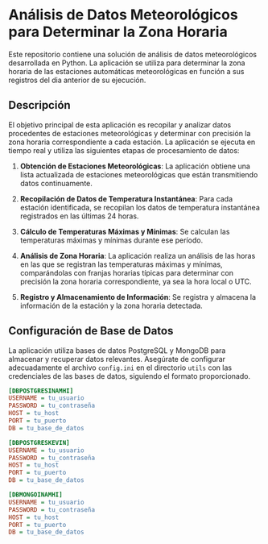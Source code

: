 # Análisis de Datos Meteorológicos para Determinar la Zona Horaria

Este repositorio contiene una solución de análisis de datos meteorológicos desarrollada en Python. La aplicación se utiliza para determinar la zona horaria de las estaciones automáticas meteorológicas en función a sus registros del dia anterior de su ejecución.

## Descripción

El objetivo principal de esta aplicación es recopilar y analizar datos procedentes de estaciones meteorológicas y determinar con precisión la zona horaria correspondiente a cada estación. La aplicación se ejecuta en tiempo real y utiliza las siguientes etapas de procesamiento de datos:

1. **Obtención de Estaciones Meteorológicas**: La aplicación obtiene una lista actualizada de estaciones meteorológicas que están transmitiendo datos continuamente.

2. **Recopilación de Datos de Temperatura Instantánea**: Para cada estación identificada, se recopilan los datos de temperatura instantánea registrados en las últimas 24 horas.

3. **Cálculo de Temperaturas Máximas y Mínimas**: Se calculan las temperaturas máximas y mínimas durante ese período.

4. **Análisis de Zona Horaria**: La aplicación realiza un análisis de las horas en las que se registran las temperaturas máximas y mínimas, comparándolas con franjas horarias típicas para determinar con precisión la zona horaria correspondiente, ya sea la hora local o UTC.

5. **Registro y Almacenamiento de Información**: Se registra y almacena la información de la estación y la zona horaria detectada.

## Configuración de Base de Datos

La aplicación utiliza bases de datos PostgreSQL y MongoDB para almacenar y recuperar datos relevantes. Asegúrate de configurar adecuadamente el archivo `config.ini` en el directorio `utils` con las credenciales de las bases de datos, siguiendo el formato proporcionado.

```ini
[DBPOSTGRESINAMHI]
USERNAME = tu_usuario
PASSWORD = tu_contraseña
HOST = tu_host
PORT = tu_puerto
DB = tu_base_de_datos

[DBPOSTGRESKEVIN]
USERNAME = tu_usuario
PASSWORD = tu_contraseña
HOST = tu_host
PORT = tu_puerto
DB = tu_base_de_datos

[DBMONGOINAMHI]
USERNAME = tu_usuario
PASSWORD = tu_contraseña
HOST = tu_host
PORT = tu_puerto
DB = tu_base_de_datos

